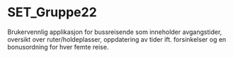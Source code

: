 # SET_Gruppe22
Brukervennlig applikasjon for bussreisende som inneholder avgangstider, oversikt over ruter/holdeplasser, oppdatering av tider ift. forsinkelser og en bonusordning for hver femte reise.
